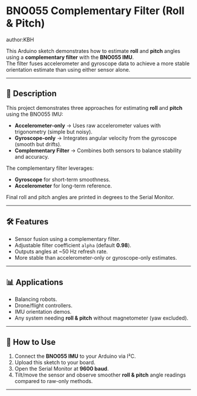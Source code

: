 
# BNO055 Complementary Filter (Roll & Pitch)
author:KBH

This Arduino sketch demonstrates how to estimate **roll** and **pitch** angles using a **complementary filter** with the **BNO055 IMU**.  
The filter fuses accelerometer and gyroscope data to achieve a more stable orientation estimate than using either sensor alone.  

---

## 📌 Description
This project demonstrates three approaches for estimating **roll** and **pitch** using the BNO055 IMU:

- **Accelerometer-only** → Uses raw accelerometer values with trigonometry (simple but noisy).  
- **Gyroscope-only** → Integrates angular velocity from the gyroscope (smooth but drifts).  
- **Complementary Filter** → Combines both sensors to balance stability and accuracy.  

The complementary filter leverages:  
- **Gyroscope** for short-term smoothness.  
- **Accelerometer** for long-term reference.  

Final roll and pitch angles are printed in degrees to the Serial Monitor.


---

## 🛠️ Features
- Sensor fusion using a complementary filter.  
- Adjustable filter coefficient `alpha` (default **0.98**).  
- Outputs angles at ~50 Hz refresh rate.  
- More stable than accelerometer-only or gyroscope-only estimates.  

---

## 📊 Applications
- Balancing robots.  
- Drone/flight controllers.  
- IMU orientation demos.  
- Any system needing **roll & pitch** without magnetometer (yaw excluded).  

---

## 🚀 How to Use
1. Connect the **BNO055 IMU** to your Arduino via I²C.  
2. Upload this sketch to your board.  
3. Open the Serial Monitor at **9600 baud**.  
4. Tilt/move the sensor and observe smoother **roll & pitch** angle readings compared to raw-only methods.  

---


